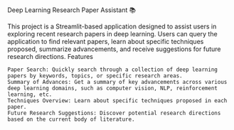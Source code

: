  Deep Learning Research Paper Assistant 📚

This project is a Streamlit-based application designed to assist users in exploring recent research papers in deep learning. Users can query the application to find relevant papers, learn about specific techniques proposed, summarize advancements, and receive suggestions for future research directions.
Features

    Paper Search: Quickly search through a collection of deep learning papers by keywords, topics, or specific research areas.
    Summary of Advances: Get a summary of key advancements across various deep learning domains, such as computer vision, NLP, reinforcement learning, etc.
    Techniques Overview: Learn about specific techniques proposed in each paper.
    Future Research Suggestions: Discover potential research directions based on the current body of literature.

